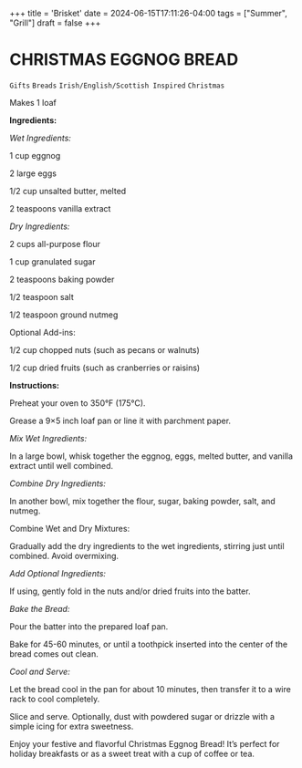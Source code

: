 +++
title = 'Brisket'
date = 2024-06-15T17:11:26-04:00
tags = ["Summer", "Grill"]
draft = false
+++
# CHRISTMAS EGGNOG BREAD

`Gifts` `Breads` `Irish/English/Scottish Inspired` `Christmas`

Makes 1 loaf

**Ingredients:**

_Wet Ingredients:_

1 cup eggnog

2 large eggs

1/2 cup unsalted butter, melted

2 teaspoons vanilla extract

_Dry Ingredients:_

2 cups all-purpose flour

1 cup granulated sugar

2 teaspoons baking powder

1/2 teaspoon salt

1/2 teaspoon ground nutmeg

Optional Add-ins:

1/2 cup chopped nuts (such as pecans or walnuts)

1/2 cup dried fruits (such as cranberries or raisins)

**Instructions:**

Preheat your oven to 350°F (175°C).

Grease a 9×5 inch loaf pan or line it with parchment paper.

_Mix Wet Ingredients:_

In a large bowl, whisk together the eggnog, eggs, melted butter, and vanilla extract until well combined.

_Combine Dry Ingredients:_

In another bowl, mix together the flour, sugar, baking powder, salt, and nutmeg.

Combine Wet and Dry Mixtures:

Gradually add the dry ingredients to the wet ingredients, stirring just until combined. Avoid overmixing.

_Add Optional Ingredients:_

If using, gently fold in the nuts and/or dried fruits into the batter.

_Bake the Bread:_

Pour the batter into the prepared loaf pan.

Bake for 45-60 minutes, or until a toothpick inserted into the center of the bread comes out clean.

_Cool and Serve:_

Let the bread cool in the pan for about 10 minutes, then transfer it to a wire rack to cool completely.

Slice and serve. Optionally, dust with powdered sugar or drizzle with a simple icing for extra sweetness.

Enjoy your festive and flavorful Christmas Eggnog Bread! It’s perfect for holiday breakfasts or as a sweet treat with a cup of coffee or tea.
